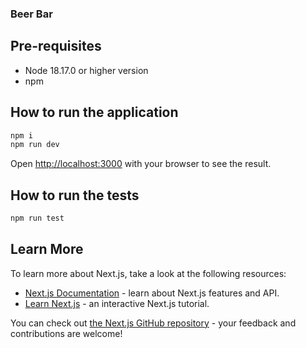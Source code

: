 ### Beer Bar

## Pre-requisites

- Node 18.17.0 or higher version
- npm


## How to run the application

```bash
npm i
npm run dev
```

Open [http://localhost:3000](http://localhost:3000) with your browser to see the result.

## How to run the tests
```bash
npm run test
```

## Learn More

To learn more about Next.js, take a look at the following resources:

- [Next.js Documentation](https://nextjs.org/docs) - learn about Next.js features and API.
- [Learn Next.js](https://nextjs.org/learn) - an interactive Next.js tutorial.

You can check out [the Next.js GitHub repository](https://github.com/vercel/next.js/) - your feedback and contributions are welcome!
